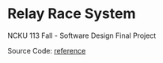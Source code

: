 # Relay Race System

NCKU 113 Fall - Software Design Final Project

Source Code: [reference](./reference)